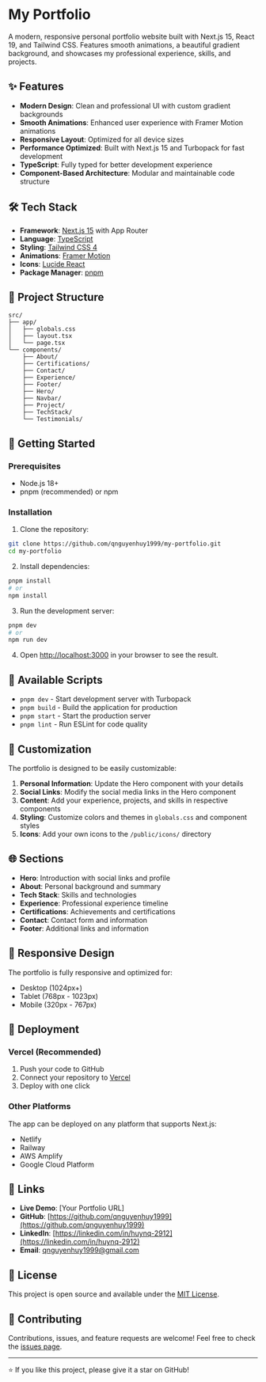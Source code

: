 # My Portfolio

A modern, responsive personal portfolio website built with Next.js 15, React 19, and Tailwind CSS. Features smooth animations, a beautiful gradient background, and showcases my professional experience, skills, and projects.

## ✨ Features

- **Modern Design**: Clean and professional UI with custom gradient backgrounds
- **Smooth Animations**: Enhanced user experience with Framer Motion animations
- **Responsive Layout**: Optimized for all device sizes
- **Performance Optimized**: Built with Next.js 15 and Turbopack for fast development
- **TypeScript**: Fully typed for better development experience
- **Component-Based Architecture**: Modular and maintainable code structure

## 🛠️ Tech Stack

- **Framework**: [Next.js 15](https://nextjs.org/) with App Router
- **Language**: [TypeScript](https://www.typescriptlang.org/)
- **Styling**: [Tailwind CSS 4](https://tailwindcss.com/)
- **Animations**: [Framer Motion](https://www.framer.com/motion/)
- **Icons**: [Lucide React](https://lucide.dev/)
- **Package Manager**: [pnpm](https://pnpm.io/)

## 📁 Project Structure

```
src/
├── app/
│   ├── globals.css
│   ├── layout.tsx
│   └── page.tsx
└── components/
    ├── About/
    ├── Certifications/
    ├── Contact/
    ├── Experience/
    ├── Footer/
    ├── Hero/
    ├── Navbar/
    ├── Project/
    ├── TechStack/
    └── Testimonials/
```

## 🚀 Getting Started

### Prerequisites

- Node.js 18+
- pnpm (recommended) or npm

### Installation

1. Clone the repository:

```bash
git clone https://github.com/qnguyenhuy1999/my-portfolio.git
cd my-portfolio
```

2. Install dependencies:

```bash
pnpm install
# or
npm install
```

3. Run the development server:

```bash
pnpm dev
# or
npm run dev
```

4. Open [http://localhost:3000](http://localhost:3000) in your browser to see the result.

## 📜 Available Scripts

- `pnpm dev` - Start development server with Turbopack
- `pnpm build` - Build the application for production
- `pnpm start` - Start the production server
- `pnpm lint` - Run ESLint for code quality

## 🎨 Customization

The portfolio is designed to be easily customizable:

1. **Personal Information**: Update the Hero component with your details
2. **Social Links**: Modify the social media links in the Hero component
3. **Content**: Add your experience, projects, and skills in respective components
4. **Styling**: Customize colors and themes in `globals.css` and component styles
5. **Icons**: Add your own icons to the `/public/icons/` directory

## 🌐 Sections

- **Hero**: Introduction with social links and profile
- **About**: Personal background and summary
- **Tech Stack**: Skills and technologies
- **Experience**: Professional experience timeline
- **Certifications**: Achievements and certifications
- **Contact**: Contact form and information
- **Footer**: Additional links and information

## 📱 Responsive Design

The portfolio is fully responsive and optimized for:

- Desktop (1024px+)
- Tablet (768px - 1023px)
- Mobile (320px - 767px)

## 🚀 Deployment

### Vercel (Recommended)

1. Push your code to GitHub
2. Connect your repository to [Vercel](https://vercel.com)
3. Deploy with one click

### Other Platforms

The app can be deployed on any platform that supports Next.js:

- Netlify
- Railway
- AWS Amplify
- Google Cloud Platform

## 🔗 Links

- **Live Demo**: [Your Portfolio URL]
- **GitHub**: [https://github.com/qnguyenhuy1999](https://github.com/qnguyenhuy1999)
- **LinkedIn**: [https://linkedin.com/in/huynq-2912](https://linkedin.com/in/huynq-2912)
- **Email**: [qnguyenhuy1999@gmail.com](mailto:qnguyenhuy1999@gmail.com)

## 📄 License

This project is open source and available under the [MIT License](LICENSE).

## 🤝 Contributing

Contributions, issues, and feature requests are welcome! Feel free to check the [issues page](https://github.com/qnguyenhuy1999/my-portfolio/issues).

---

⭐ If you like this project, please give it a star on GitHub!

